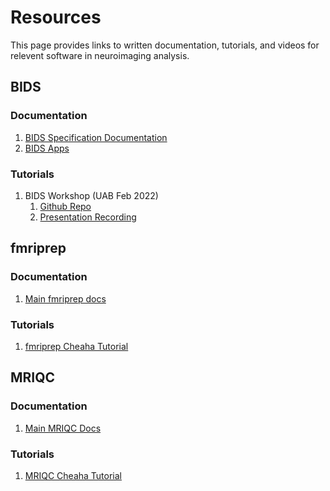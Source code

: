 # Resources

<!-- markdownlint-disable MD024 -->

This page provides links to written documentation, tutorials, and videos for relevent software in neuroimaging analysis.

## BIDS

### Documentation

1. [BIDS Specification Documentation](https://bids-specification.readthedocs.io/en/stable/)
2. [BIDS Apps](https://bids-apps.neuroimaging.io/)

### Tutorials

1. BIDS Workshop (UAB Feb 2022)
      1. [Github Repo](https://github.com/mdefende/BIDS-workshop-2022)
      2. [Presentation Recording](https://www.youtube.com/watch?v=W1FITjZXJ0Y)

## fmriprep

### Documentation

1. [Main fmriprep docs](https://fmriprep.org)

### Tutorials

1. [fmriprep Cheaha Tutorial](https://youtu.be/4W6qBIpE404)

## MRIQC

### Documentation

1. [Main MRIQC Docs](https://mriqc.readthedocs.io/en/stable/)

### Tutorials

1. [MRIQC Cheaha Tutorial](https://www.youtube.com/watch?v=In6Dez_uuxQ)
